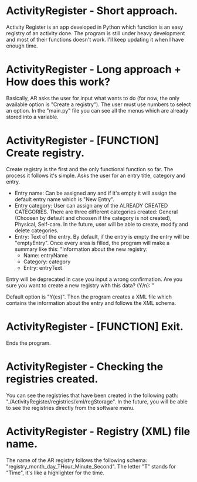 # ActivityRegister - Short approach.
Activity Register is an app developed in Python which function is an easy registry of an activity done. The program is still under heavy development and most of their functions doesn't work. I'll keep updating it when I have enough time.

# ActivityRegister - Long approach + How does this work?
Basically, AR asks the user for input what wants to do (for now, the only available option is "Create a registry"). The user must use numbers to select an option. In the "main.py" file you can see all the menus which are already stored into a variable.

# ActivityRegister - [FUNCTION] Create registry.
Create registry is the first and the only functional function so far. The process it follows it's simple. Asks the user for an entry title, category and entry.
  - Entry name: Can be assigned any and if it's empty it will assign the default entry name which is "New Entry".
  - Entry category: User can assign any of the ALREADY CREATED CATEGORIES. There are three different categories created: General (Choosen by default and choosen if the category is not created), Physical, Self-care. In the future, user will be able to create, modify and delete categories.
  - Entry: Text of the entry. By default, if the entry is empty the entry will be "emptyEntry".
Once every area is filled, the program will make a summary like this:
"Information about the new registry:
    - Name: entryName
    - Category: category
    - Entry: entryText

Entry will be deprecated in case you input a wrong confirmation.
Are you sure you want to create a new registry with this data? (Y/n): "

Default option is "Y(es)". Then the program creates a XML file which contains the information about the entry and follows the XML schema.

# ActivityRegister - [FUNCTION] Exit.
Ends the program.
  
# ActivityRegister - Checking the registries created.
You can see the registries that have been created in the following path: "./ActivityRegister/registries/xml/regStorage". In the future, you will be able to see the registries directly from the software menu.
  
# ActivityRegister - Registry (XML) file name.
The name of the AR registry follows the following schema: "registry_month_day_THour_Minute_Second". The letter "T" stands for "Time", it's like a highlighter for the time.
